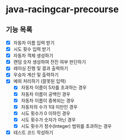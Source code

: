 # java-racingcar-precourse

## 기능 목록

- [x] 자동차 이름 입력 받기
- [x] 시도 횟수 입력 받기
- [x] 자동차 객체 생성하기
- [x] 랜덤 숫자 생성하여 전진 여부 판단하기
- [x] 레이싱 진행 및 결과 출력하기
- [x] 우승자 계산 및 출력하기
- [x] 예외 처리하기 (잘못된 입력)
    - [x] 자동차 이름이 5자를 초과하는 경우
    - [x] 자동차 이름이 공백인 경우
    - [x] 자동차 이름이 중복되는 경우
    - [x] 자동차의 수가 1대 미만인 경우
    - [x] 시도 횟수가 0 이하인 경우
    - [x] 시도 횟수가 숫자가 아닌 경우
    - [x] 시도 횟수가 정수(Integer) 범위를 초과하는 경우
- [x] 테스트 코드 작성하기
